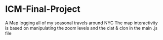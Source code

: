 # ICM-Final-Project
A Map logging all of my seasonal travels around NYC
The map interactivity is based on manipulating the zoom levels and the clat & clon in the main .js file
